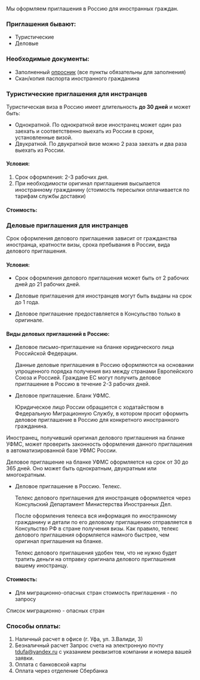 Мы оформляем приглашения в Россию для иностранных граждан.

### Приглашения бывают:

* Туристические
* Деловые

### Необходимые документы:

* Заполненный [опросник](/forms/) (все пункты обязательны для заполнения)
* Скан/копия паспорта иностранного гражданина

### Туристические приглашения для инстранцев

Туристическая виза в Россию имеет длительность **до 30 дней** и может быть: 
* Однократной. По однократной визе иностранец может один раз заехать и соответственно выехать из России в сроки, установленные визой. 
* Двукратной. По двукратной визе можно 2 раза заехать и два раза выехать из России.

#### Условия:

1. Срок оформления: 2-3 рабочих дня.
2. При необходимости оригинал приглашения высылается иностранному гражданину (стоимость пересылки оплачивается по тарифам службы доставки)

#### Стоимость: 


### Деловые приглашения для инстранцев

Срок оформления делового приглашения зависит от гражданства иностранца, кратности визы, срока пребывания в России, вида делового приглашения.

#### Условия:
 
* Срок оформления делового приглашения может быть от 2 рабочих дней до 21 рабочих дней.

* Деловые приглашения для иностранцев могут быть выданы на срок до 1 года.

* Деловое приглашение предоставляется в Консульство только в оригинале. 

#### Виды деловых приглашений в Россию:

* Деловое письмо-приглашение на бланке юридического лица Российской Федерации.
 
  Данные деловые приглашения в Россию оформляются на основании упрощенного порядка получения виз между странами Европейского Союза и  Россией.
Граждане ЕС  могут получить деловое приглашение в Россию в течение 2-3 рабочих дней.

* Деловое приглашение. Бланк УФМС.

  Юридическое лицо России обращается с ходатайством в Федеральную Миграционную Службу, в котором просит оформить деловое приглашение в Россию для конкретного иностранного гражданина.
  
Иностранец, получивший оригинал делового приглашения на бланке УФМС, может проверить законность оформления данного приглашения в автоматизированной базе УФМС России.

Деловое приглашение на бланке УФМС оформляется на срок от 30 до 365 дней.
Оно может быть однократным, двукратным или многократным.

* Деловое приглашение в Россию. Телекс.

   Телекс делового приглашения для иностранцев оформляется через Консульский Департамент Министерства Иностранных Дел.
      
   После оформления телекса вся информация по иностранному гражданину и детали по его деловому приглашению отправляется в Консульство РФ в стране получения визы. Как правило, телекс делового приглашения оформляется намного быстрее, чем оригинал приглашения на бланке.
    
   Телекс делового приглашения удобен тем, что не нужно будет тратить деньги на отправку оригинала делового приглашения вашему иностранцу.

#### Стоимость: 
 
* Для миграционно-опасных стран стоимость приглашения - по запросу
 

Список миграционно - опасных стран  
 
### Способы оплаты:

1. Наличный расчет в офисе (г. Уфа, ул. З.Валиди, 3)
2. Безналичный расчет 
Запрос счета на электронную почту [tdufa@yandex.ru](mailto:tdufa@yandex.ru)  с указанием реквизитов компании и номера вашей заявки. 
3. Оплата с банковской карты
4. Оплата через отделение Сбербанка
